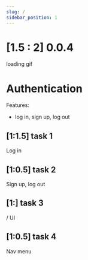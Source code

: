 ```yaml
---
slug: /
sidebar_position: 1
---
```


# [1.5 : 2] 0.0.4

loading gif


# Authentication

Features:

- log in, sign up, log out


## [1:1.5] task 1

Log in

## [1:0.5] task 2

Sign up, log out

## [1:] task 3

/ UI

## [1:0.5] task 4

Nav menu



